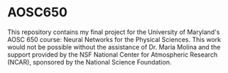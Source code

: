 # AOSC650
This repository contains my final project for the University of Maryland's AOSC 650 course: Neural Networks for the Physical Sciences. This work would not be possible without the assistance of Dr. Maria Molina and the support provided by the NSF National Center for Atmospheric Research (NCAR), sponsored by the National Science Foundation.
